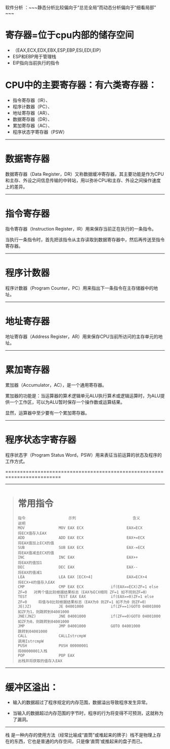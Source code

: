 软件分析 ：~~~静态分析比较偏向于“总览全局”而动态分析偏向于“细看局部” ~~~

# 寄存器=位于cpu内部的储存空间

* （EAX,ECX,EDX,EBX,ESP,EBP,ESI,EDI,EIP）
* ESP和EBP用于管理栈
* EIP指向当前执行的指令


# CPU中的主要寄存器：有六类寄存器：

* 指令寄存器（IR）、
* 程序计数器（PC）、
* 地址寄存器（AR）、
* 数据寄存器（DR）、
* 累加寄存器（AC）、
* 程序状态字寄存器（PSW）


---------------------------------------------------------------------------------------
# 数据寄存器

数据寄存器（Data Register，DR）又称数据缓冲寄存器，其主要功能是作为CPU和主存、外设之间信息传输的中转站，用以弥补CPU和主存、外设之间操作速度上的差异。

--------------------------------------------------------------------------------------
# 指令寄存器

指令寄存器（Instruction Register，IR）用来保存当前正在执行的一条指令。

当执行一条指令时，首先把该指令从主存读取到数据寄存器中，然后再传送至指令寄存器。

----------------------------------------------------------------------
# 程序计数器
程序计数器（Program Counter，PC）用来指出下一条指令在主存储器中的地址。

-------------------------------------------------------------------------------------
# 地址寄存器
地址寄存器（Address Register，AR）用来保存CPU当前所访问的主存单元的地址。

----------------------------------------------------------------------
# 累加寄存器

累加器（Accumulator，AC），是一个通用寄存器。

累加器的功能是：当运算器的算术逻辑单元ALU执行算术或逻辑运算时，为ALU提供一个工作区，可以为ALU暂时保存一个操作数或运算结果。

显然，运算器中至少要有一个累加寄存器。

----------------------------------------------------------------------
# 程序状态字寄存器

程序状态字（Program Status Word，PSW）用来表征当前运算的状态及程序的工作方式。

=========================================================================



-----------------------
># 常用指令
>     指令                   示列                         含义                       说明
>     MOV               MOV EAX ECX                   EAX=ECX               将ECX值存入EAX 
>     ADD               ADD EAX ECX                   EAX+=ECX              将EAX值加上ECX的值
>     SUB               SUB EAX ECX                   EAX-=ECX              将EAX值减去ECX的值
>     INC               INC EAX                       EAX++                 将EAX的值加1
>     DEC               DEC EAX                       EAX--                 将EAX的值减1
>     LEA               LEA EAX [ECX+4]               EAX=ECX+4             将ECX+4的值存入EAX
>     CMP               CMP EAX ECX            if(EAX==ECX)ZF=1 else ZF=0   对两个值比较根据结果标志（EAX与ECX相同 ZF=1 如不同则ZF=0）
>     TEST              TEST EAX EAX           if(EAX==0)ZF=1 else ZF=0     将值与0比较根据结果标志（EAX为0 则ZF=1 如不为0 则ZF=0）
>     JE(JZ)            JE 04001000            if(ZF==1)GOTO 04001000       如ZF为1，则跳转到04001000
>     JNE(JNZ)          JNE 04001000           if(ZF==0)GOTO 04001000       如ZF为0，则跳转到04001000
>     JMP               JMP 04001000           GOTO 04001000                跳转到04001000
>     CALL              CALLIstrcmpW                                        调用IstrcmpW
>     PUSH              PUSH 00000001                                       将00000001入栈
>     POP               POP EAX                                             出栈并将获取的值存入EAX

-----------------------

# 缓冲区溢出：

* 输入的数据超过了程序规定的内存范围，数据溢出导致程序发生异常。
- 当输入的数据超过内存范围的字节时，程序的行为将变得不可预测，这就称为了漏洞。

-----------------------

栈 是一种内存的使用方法（经常比喻成“直筒”或堆起来的牌子）栈不是物理上存在的东西，它也是普通的内存空间，只是像‘直筒’或推起来的盘子而已。

